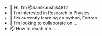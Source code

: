 - 👋 Hi, I’m @Sahilkaushik4812
- 👀 I’m interested in Research in Physics 
- 🌱 I’m currently learning on python, Fortran 
- 💞️ I’m looking to collaborate on ...
- 📫 How to reach me ...

<!---
Sahilkaushik4812/Sahilkaushik4812 is a ✨ special ✨ repository because its `README.md` (this file) appears on your GitHub profile.
You can click the Preview link to take a look at your changes.
--->
